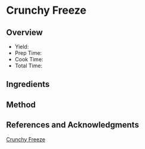 # Crunchy Freeze

## Overview

- Yield:
- Prep Time:
- Cook Time:
- Total Time:

## Ingredients


## Method



## References and Acknowledgments

[Crunchy Freeze](http://thesundaysuppersisters.blogspot.com/2014/07/crunchy-freeze.html?m=1)
